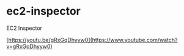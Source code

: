 # ec2-inspector
EC2 Inspector

[https://youtu.be/gRxGqDhyyw0](https://www.youtube.com/watch?v=gRxGqDhyyw0)
